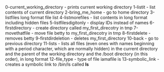0-current_working_directory - prints current working directory
1-listit - list contents of current directory
2-bring_me_home - go to home directory
3-listfiles long format file list
4-listmorefiles - list contents in long format including hidden files
5-listfilesdigitonly - display IDs instead of names
6-firstdirectory - create directory called my_first_direcotry in tmp
7-movethatfile - move file betty to my_first_direcotry in tmp
8-firstdelete - removes betty
9-firstdirdeletion - deletes my_first_directory
10-back - go to previous directory
11-lists - lists all files (even ones with names beginning with a period character, which are normally hidden) in the current directory and the parent of the working directory and the /boot directory (in this order), in long format
12-file_type - type of file iamafile is
13-symbolic_link - creates a symbolic link to /bin/ls called __ls__
